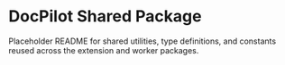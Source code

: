 # DocPilot Shared Package

Placeholder README for shared utilities, type definitions, and constants reused across the extension and worker packages.
